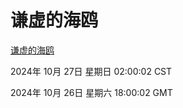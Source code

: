 # 谦虚的海鸥
[谦虚的海鸥](http://219.139.197.74:56308/qxdho/course/base/hotlink/index.php)

2024年 10月 27日 星期日 02:00:02 CST

2024年 10月 26日 星期六 18:00:02 GMT
